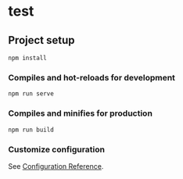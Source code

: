 # test

## Project setup
```
npm install
```

### Compiles and hot-reloads for development
``
npm run serve
``

### Compiles and minifies for production
```
npm run build
```

### Customize configuration
See [Configuration Reference](https://cli.vuejs.org/config/).
